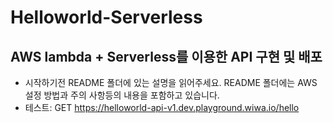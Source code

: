 # Helloworld-Serverless

## AWS lambda + Serverless를 이용한 API 구현 및 배포
- 시작하기전 README 폴더에 있는 설명을 읽어주세요. README 폴더에는 AWS 설정 방법과 주의 사항등의 내용을 포함하고 있습니다.
- 테스트: GET https://helloworld-api-v1.dev.playground.wiwa.io/hello 
